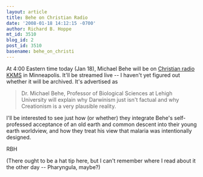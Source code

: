 ```yaml
---
layout: article
title: Behe on Christian Radio
date: '2008-01-18 14:12:15 -0700'
author: Richard B. Hoppe
mt_id: 3510
blog_id: 2
post_id: 3510
basename: behe_on_christi
---
```

At 4:00 Eastern time today (Jan 18), Michael Behe will be on [Christian radio KKMS](http://www.kkms.com) in Minneapolis.  It'll be streamed live -- I haven't yet figured out whether it will be archived.  It's advertised as

> Dr. Michael Behe, Professor of Biological Sciences at Lehigh University will explain why Darwinism just isn't factual and why Creationism is a very plausible reality.

I'll be interested to see just how (or whether) they integrate Behe's self-professed acceptance of an old earth and common descent into their young earth worldview, and how they treat his view that malaria was intentionally designed.

RBH

(There ought to be a hat tip here, but I can't remember where I read about it the other day -- Pharyngula, maybe?)
